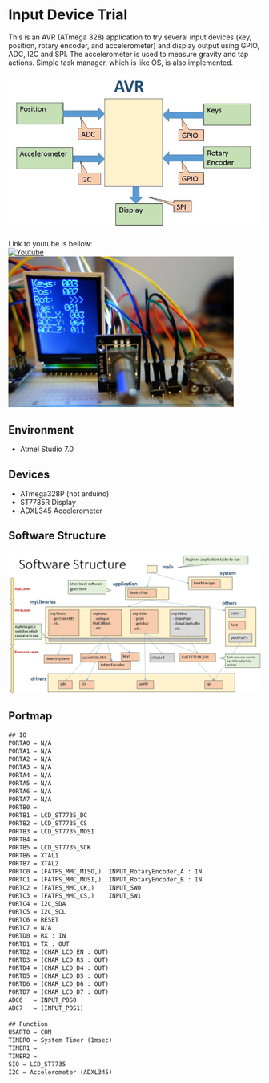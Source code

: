 # Input Device Trial

This is an AVR (ATmega 328) application to try several input devices (key, position, rotary encoder, and accelerometer) and display output using GPIO, ADC, I2C and SPI. The accelerometer is used to measure gravity and tap actions. Simple task manager, which is like OS, is also implemented.


![Big picture](01_doc/bigPicture.jpg)

Link to youtube is bellow:  
[![Youtube](http://img.youtube.com/vi/XTrDPzpv7VY/0.jpg)](https://youtu.be/XTrDPzpv7VY)
<img src="01_doc/picture.jpg" height="300px">

## Environment
* Atmel Studio 7.0

## Devices
* ATmega328P (not arduino)
* ST7735R Display
* ADXL345 Accelerometer

## Software Structure
![Software Structure](01_doc/architecture.jpg)

## Portmap
```
## IO
PORTA0 = N/A
PORTA1 = N/A
PORTA2 = N/A
PORTA3 = N/A
PORTA4 = N/A
PORTA5 = N/A
PORTA6 = N/A
PORTA7 = N/A
PORTB0 = 
PORTB1 = LCD_ST7735_DC
PORTB2 = LCD_ST7735_CS
PORTB3 = LCD_ST7735_MOSI
PORTB4 = 
PORTB5 = LCD_ST7735_SCK
PORTB6 = XTAL1
PORTB7 = XTAL2
PORTC0 = (FATFS_MMC_MISO,)	INPUT_RotaryEncoder_A : IN
PORTC1 = (FATFS_MMC_MOSI,)	INPUT_RotaryEncoder_B : IN
PORTC2 = (FATFS_MMC_CK,)	INPUT_SW0
PORTC3 = (FATFS_MMC_CS,)	INPUT_SW1
PORTC4 = I2C_SDA
PORTC5 = I2C_SCL
PORTC6 = RESET
PORTC7 = N/A
PORTD0 = RX : IN
PORTD1 = TX : OUT
PORTD2 = (CHAR_LCD_EN : OUT)
PORTD3 = (CHAR_LCD_RS : OUT)
PORTD4 = (CHAR_LCD_D4 : OUT)
PORTD5 = (CHAR_LCD_D5 : OUT)
PORTD6 = (CHAR_LCD_D6 : OUT)
PORTD7 = (CHAR_LCD_D7 : OUT)
ADC6   = INPUT_POS0
ADC7   = (INPUT_POS1)

## Function
USART0 = COM
TIMER0 = System Timer (1msec)
TIMER1 = 
TIMER2 = 
SIO = LCD_ST7735
I2C = Accelerometer (ADXL345)
```